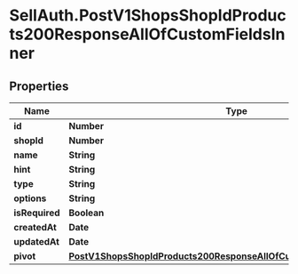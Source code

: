 # SellAuth.PostV1ShopsShopIdProducts200ResponseAllOfCustomFieldsInner

## Properties

Name | Type | Description | Notes
------------ | ------------- | ------------- | -------------
**id** | **Number** |  | [optional] 
**shopId** | **Number** |  | [optional] 
**name** | **String** |  | [optional] 
**hint** | **String** |  | [optional] 
**type** | **String** |  | [optional] 
**options** | **String** |  | [optional] 
**isRequired** | **Boolean** |  | [optional] 
**createdAt** | **Date** |  | [optional] 
**updatedAt** | **Date** |  | [optional] 
**pivot** | [**PostV1ShopsShopIdProducts200ResponseAllOfCustomFieldsInnerAllOfPivot**](PostV1ShopsShopIdProducts200ResponseAllOfCustomFieldsInnerAllOfPivot.md) |  | [optional] 


